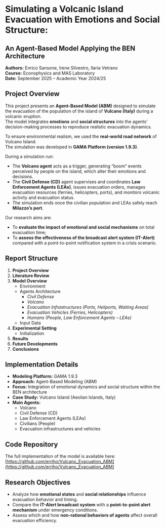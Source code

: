 # Simulating a Volcanic Island Evacuation with Emotions and Social Structure:  
## An Agent-Based Model Applying the BEN Architecture  

**Authors:** Enrico Sansone, Irene Silvestro, Ilaria Vetrano  
**Course:** Econophysics and MAS Laboratory  
**Date:** September 2025 – Academic Year 2024/25  



##  Project Overview  

This project presents an **Agent-Based Model (ABM)** designed to simulate the evacuation of the population of the island of **Vulcano (Italy)** during a volcanic eruption.  
The model integrates **emotions** and **social structures** into the agents’ decision-making processes to reproduce realistic evacuation dynamics.  

To ensure environmental realism, we used the **real-world road network** of Vulcano Island.  
The simulation was developed in **GAMA Platform (version 1.9.3)**.  

During a simulation run:
- The **Volcano agent** acts as a trigger, generating “boom” events perceived by people on the island, which alter their emotions and decisions.  
- The **Civil Defense (CD)** agent supervises and coordinates **Law Enforcement Agents (LEAs)**, issues evacuation orders, manages evacuation resources (ferries, helicopters, ports), and monitors volcanic activity and evacuation status.  
- The simulation ends once the civilian population and LEAs safely reach **Milazzo’s port**.  

Our research aims are:
- To **evaluate the impact of emotional and social mechanisms** on total evacuation time;  
- To **assess the effectiveness of the broadcast alert system (IT-Alert)** compared with a point-to-point notification system in a crisis scenario.  



## Report Structure  

1. **Project Overview**  
2. **Literature Review**  
3. **Model Overview**  
   - Environment
   - Agents Architecture 
     - *Civil Defense*  
     - *Volcano*  
     - *Evacuation Infrastructures (Ports, Heliports, Waiting Areas)*  
     - *Evacuation Vehicles (Ferries, Helicopters)*  
     - *Humans (People, Law Enforcement Agents – LEAs)*  
   - Input Data  
4. **Experimental Setting**  
   - Initialization
5. **Results**  
6. **Future Developments**  
7. **Conclusions**




##  Implementation Details  

- **Modeling Platform:** GAMA 1.9.3  
- **Approach:** Agent-Based Modeling (ABM)  
- **Focus:** Integration of emotional dynamics and social structure within the BEN architecture  
- **Case Study:** Vulcano Island (Aeolian Islands, Italy)  
- **Main Agents:**  
  - Volcano  
  - Civil Defense (CD)  
  - Law Enforcement Agents (LEAs)  
  - Civilians (People)  
  - Evacuation infrastructures and vehicles  



##  Code Repository  

The full implementation of the model is available here:  
 [https://github.com/erriho/Vulcano_Evacuation_ABM](https://github.com/erriho/Vulcano_Evacuation_ABM)



##  Research Objectives  

- Analyze how **emotional states** and **social relationships** influence evacuation behavior and timing.  
- Compare the **IT-Alert broadcast system** with a **point-to-point alert mechanism** under emergency conditions.  
- Assess which and how **non-rational behaviors of agents** affect overall evacuation efficiency.


